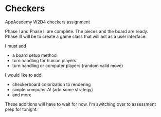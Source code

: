 # Checkers
AppAcademy W2D4 checkers assignment

Phase I and Phase II are complete. The pieces and the board are ready. 
Phase III will be to create a game class that will act as a user interface. 

I must add
 - a board setup method
 - turn handling for human players
 - turn handling or computer players (random valid move)

I would like to add
 - checkerboard colorization to rendering
 - simple computer AI (add some strategy)
 - and more

These additions will have to wait for now. I'm switching over to assessment prep for tonight.
